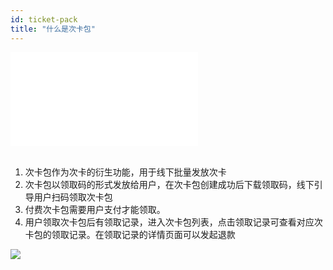 ```yaml
---
id: ticket-pack
title: "什么是次卡包"
---
```


<iframe 
   width={600}
    height={330}
    src="/video/次卡包使用教程.mp4" 
    frameborder={0}
    allowfullscreen>
</iframe>

<br/>
<br/>

1. 次卡包作为次卡的衍生功能，用于线下批量发放次卡
2. 次卡包以领取码的形式发放给用户，在次卡包创建成功后下载领取码，线下引导用户扫码领取次卡包
3. 付费次卡包需要用户支付才能领取。
4. 用户领取次卡包后有领取记录，进入次卡包列表，点击领取记录可查看对应次卡包的领取记录。在领取记录的详情页面可以发起退款

<img src="/img/ticket-pack/ticket-pack_1.png" className="normalImg" />


